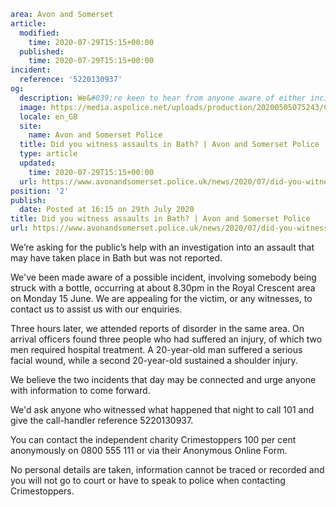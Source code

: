 ```yaml
area: Avon and Somerset
article:
  modified:
    time: 2020-07-29T15:15+00:00
  published:
    time: 2020-07-29T15:15+00:00
incident:
  reference: '5220130937'
og:
  description: We&#039;re keen to hear from anyone aware of either incident that happened on Monday 15 June in Royal Crescent.
  image: https://media.aspolice.net/uploads/production/20200505075243/Can-you-help-pcso-bath.png
  locale: en_GB
  site:
    name: Avon and Somerset Police
  title: Did you witness assaults in Bath? | Avon and Somerset Police
  type: article
  updated:
    time: 2020-07-29T15:15+00:00
  url: https://www.avonandsomerset.police.uk/news/2020/07/did-you-witness-assaults-in-bath/
position: '2'
publish:
  date: Posted at 16:15 on 29th July 2020
title: Did you witness assaults in Bath? | Avon and Somerset Police
url: https://www.avonandsomerset.police.uk/news/2020/07/did-you-witness-assaults-in-bath/
```

We’re asking for the public’s help with an investigation into an assault that may have taken place in Bath but was not reported.

We've been made aware of a possible incident, involving somebody being struck with a bottle, occurring at about 8.30pm in the Royal Crescent area on Monday 15 June. We are appealing for the victim, or any witnesses, to contact us to assist us with our enquiries.

Three hours later, we attended reports of disorder in the same area. On arrival officers found three people who had suffered an injury, of which two men required hospital treatment. A 20-year-old man suffered a serious facial wound, while a second 20-year-old sustained a shoulder injury.

We believe the two incidents that day may be connected and urge anyone with information to come forward.

We'd ask anyone who witnessed what happened that night to call 101 and give the call-handler reference 5220130937.

You can contact the independent charity Crimestoppers 100 per cent anonymously on 0800 555 111 or via their Anonymous Online Form.

No personal details are taken, information cannot be traced or recorded and you will not go to court or have to speak to police when contacting Crimestoppers.

